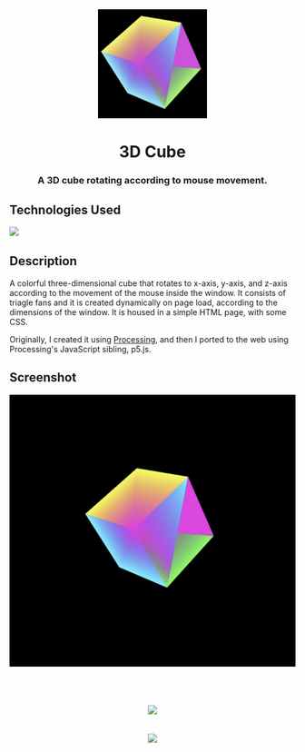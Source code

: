<div align="center">
  <img src="./icons/icon-192x192.png">
  <h1>3D Cube</h1>
  
  <h3>A 3D cube rotating according to mouse movement. </h3>
</div>
  


## Technologies Used
<a href="https://p5js.org/"><img src="https://github.com/michaelkolesidis/tech-icons/blob/main/icons/p5js/p5js.svg" height="50px"/></a>



## Description

<p>A colorful three-dimensional cube that rotates to x-axis, y-axis, and z-axis according to the movement of  the mouse inside the window. It consists of triagle fans and it is created dynamically on page load, according to the dimensions of the window. It is housed in a simple HTML page, with some CSS.</p>

<p>Originally, I created it using <a href="https://processing.org/">Processing</a>, and then I ported to the web using Processing's JavaScript sibling, p5.js.</p>


## Screenshot
<img src="./screenshots/screenshot.png">

<br>
<br>

[//]: # (Free Software)
<div align="center">
  <br>
  <br>

  <a href="https://github.com/michaelkolesidis/made-with-linux" target="_blank"><img src="https://upload.wikimedia.org/wikipedia/commons/thumb/f/f9/Made_with_Linux.png/240px-Made_with_Linux.png"></a>
</div>
<br>                                                      
<div align="center">
  <a href="https://endsoftwarepatents.org/innovating-without-patents"><img style="height: 90px;" src="https://static.fsf.org/nosvn/esp/logos/innovating-without-patents.svg"></a>
</div>
